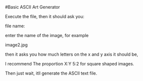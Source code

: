 #Basic ASCII Art Generator

Execute the file, then it should ask you: 

file name: 

enter the name of the image, for example

image2.jpg

then it asks you how much letters on the x and y axis it should be,

I recommend The proportion X:Y 5:2 for square shaped images.

Then just wait, itll generate the ASCII text file.
